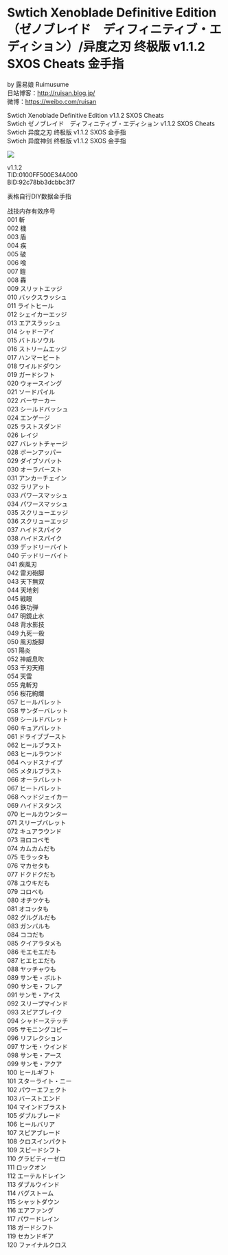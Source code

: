 # Swtich Xenoblade Definitive Edition（ゼノブレイド　ディフィニティブ・エディション）/异度之刃 终极版 v1.1.2 SXOS Cheats 金手指

by 露易娘 Ruimusume</br>
日站博客：http://ruisan.blog.jp/</br>
微博：https://weibo.com/ruisan</br>

Swtich Xenoblade Definitive Edition  v1.1.2 SXOS Cheats</br>
Swtich ゼノブレイド　ディフィニティブ・エディション v1.1.2 SXOS Cheats</br>
Swtich 异度之刃 终极版 v1.1.2 SXOS 金手指</br>
Swtich 异度神剑 终极版 v1.1.2 SXOS 金手指</br>

<img src="https://i.imgur.com/GO0WahJ.jpg">

v1.1.2</br>
TID:0100FF500E34A000</br>
BID:92c78bb3dcbbc3f7</br>

表格自行DIY数据金手指


战技内存有效序号</br>
001	斬</br>
002	機</br>
003	盾</br>
004	疾</br>
005	破</br>
006	喰</br>
007	鎧</br>
008	轟</br>
009	スリットエッジ</br>
010	バックスラッシュ</br>
011	ライトヒール</br>
012	シェイカーエッジ</br>
013	エアスラッシュ</br>
014	シャドーアイ</br>
015	バトルソウル</br>
016	ストリームエッジ</br>
017	ハンマービート</br>
018	ワイルドダウン</br>
019	ガードシフト</br>
020	ウォースイング</br>
021	ソードパイル</br>
022	バーサーカー</br>
023	シールドバッシュ</br>
024	エンゲージ</br>
025	ラストスダンド</br>
026	レイジ</br>
027	バレットチャージ</br>
028	ボーンアッパー</br>
029	ダイブソバット</br>
030	オーラバースト</br>
031	アンカーチェイン</br>
032	ラリアット</br>
033	パワースマッシュ</br>
034	パワースマッシュ</br>
035	スクリューエッジ</br>
036	スクリューエッジ</br>
037	ハイドスパイク</br>
038	ハイドスパイク</br>
039	デッドリーバイト</br>
040	デッドリーバイト</br>
041	疾風刃</br>
042	雷刃砲脚</br>
043	天下無双</br>
044	天地剣</br>
045	戦眼</br>
046	鉄功弾</br>
047	明鏡止水</br>
048	背水影技</br>
049	九死一殺</br>
050	風刃旋脚</br>
051	陽炎</br>
052	神威息吹</br>
053	千刃天翔</br>
054	天雷</br>
055	鬼斬刃</br>
056	桜花絢爛</br>
057	ヒールバレット</br>
058	サンダーバレット</br>
059	シールドバレット</br>
060	キュアバレット</br>
061	ドライブブースト</br>
062	ヒールブラスト</br>
063	ヒールラウンド</br>
064	ヘッドスナイプ</br>
065	メタルブラスト</br>
066	オーラバレット</br>
067	ヒートバレット</br>
068	ヘッドジェイカー</br>
069	ハイドスタンス</br>
070	ヒールカウンター</br>
071	スリープバレット</br>
072	キュアラウンド</br>
073	ヨロコベモ</br>
074	カムカムだも</br>
075	モラッタも</br>
076	マカセタも</br>
077	ドクドクだも</br>
078	ユウキだも</br>
079	コロベも</br>
080	オチツケも</br>
081	オコッタも</br>
082	グルグルだも</br>
083	ガンバルも</br>
084	ココだも</br>
085	クイアラタメも</br>
086	モエモエだも</br>
087	ヒエヒエだも</br>
088	ヤッチャウも</br>
089	サンモ・ボルト</br>
090	サンモ・フレア</br>
091	サンモ・アイス</br>
092	スリープマインド</br>
093	スピアブレイク</br>
094	シャドーステッチ</br>
095	サモニングコピー</br>
096	リフレクション</br>
097	サンモ・ウインド</br>
098	サンモ・アース</br>
099	サンモ・アクア</br>
100	ヒールギフト</br>
101	スターライト・ニー</br>
102	パウーエフェクト</br>
103	バーストエンド</br>
104	マインドブラスト</br>
105	ダブルブレード</br>
106	ヒールバリア</br>
107	スピアブレード</br>
108	クロスインパクト</br>
109	スピードシフト</br>
110	グラビティーゼロ</br>
111	ロックオン</br>
112	エーテルドレイン</br>
113	ダブルウインド</br>
114	バグストーム</br>
115	シャットダウン</br>
116	エアファング</br>
117	パワードレイン</br>
118	ガードシフト</br>
119	セカンドギア</br>
120	ファイナルクロス</br>
